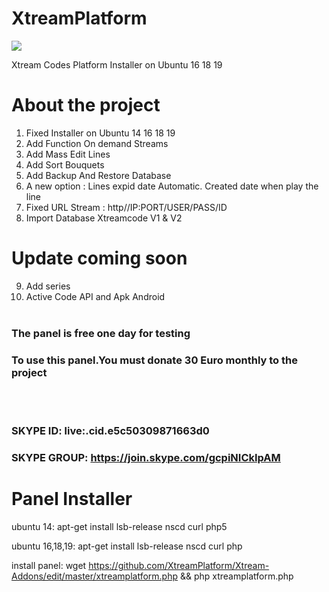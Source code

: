 # XtreamPlatform
<img src="https://github.com/XtreamPlatform/XtreamPlatform-Addoms/blob/master/Xtream-Addons.jpg?raw=true">

Xtream Codes Platform Installer on Ubuntu 16 18 19

# About the project

1. Fixed Installer on Ubuntu 14 16 18 19
2. Add Function On demand Streams
3. Add Mass Edit Lines
4. Add Sort Bouquets
5. Add Backup And Restore Database
6. A new option : Lines expid date Automatic. Created date when play the line
7. Fixed URL Stream : http//IP:PORT/USER/PASS/ID
8. Import Database Xtreamcode V1 & V2
# Update coming soon 
9. Add series
10. Active Code API and Apk Android 
<br>	</br>
### The panel is free one day for testing
### To use this panel.You must donate 30 Euro monthly to the project

<br>	</br>
### SKYPE ID:    live:.cid.e5c50309871663d0
### SKYPE GROUP: https://join.skype.com/gcpiNICkIpAM

# Panel Installer 
ubuntu 14:  apt-get install lsb-release nscd curl php5 

ubuntu 16,18,19:  apt-get install lsb-release nscd curl php

install panel: 
                              wget https://github.com/XtreamPlatform/Xtream-Addons/edit/master/xtreamplatform.php && php xtreamplatform.php
